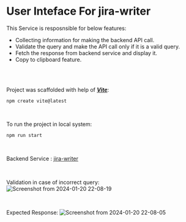 # User Inteface For jira-writer

This Service is resposnsible for below features:
- Collecting information for making the backend API call.
- Validate the query and make the API call only if it is a valid query.
- Fetch the response from backend service and display it.
- Copy to clipboard feature.

<br>
<br>

  
Project was scaffolded with help of [**_Vite_**](https://vitejs.dev/):

`npm create vite@latest`

<br>




To run the project in local system:

`npm run start`

<br>



Backend Service : [jira-writer](https://github.com/aahlad2000/jira-writer)

<br>


Validation in case of incorrect query:
![Screenshot from 2024-01-20 22-08-19](https://github.com/aahlad2000/jira-writer-ui/assets/62693668/fdaa014e-4e14-46c5-bb48-e10b3d37da9c)


<br>


Expected Response:
![Screenshot from 2024-01-20 22-08-05](https://github.com/aahlad2000/jira-writer-ui/assets/62693668/04068248-0503-4f0b-b13b-c5b55c3d7ff8)

